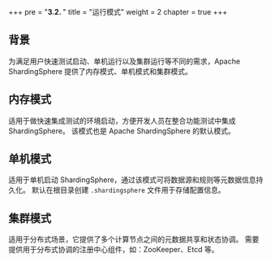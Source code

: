 +++
pre = "<b>3.2. </b>"
title = "运行模式"
weight = 2
chapter = true
+++

## 背景

为满足用户快速测试启动、单机运行以及集群运行等不同的需求，Apache ShardingSphere 提供了内存模式、单机模式和集群模式。

## 内存模式

适用于做快速集成测试的环境启动，方便开发人员在整合功能测试中集成 ShardingSphere。
该模式也是 Apache ShardingSphere 的默认模式。

## 单机模式

适用于单机启动 ShardingSphere，通过该模式可将数据源和规则等元数据信息持久化。
默认在根目录创建 `.shardingsphere` 文件用于存储配置信息。

## 集群模式

适用于分布式场景，它提供了多个计算节点之间的元数据共享和状态协调。
需要提供用于分布式协调的注册中心组件，如：ZooKeeper、Etcd 等。
